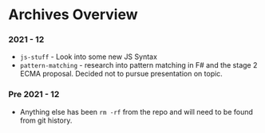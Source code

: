# Archives Overview

### 2021 - 12

- `js-stuff` - Look into some new JS Syntax
- `pattern-matching` - research into pattern matching in F# and the stage 2 ECMA proposal. Decided not to pursue presentation on topic.

### Pre 2021 - 12

- Anything else has been `rm -rf` from the repo and will need to be found from git history.
